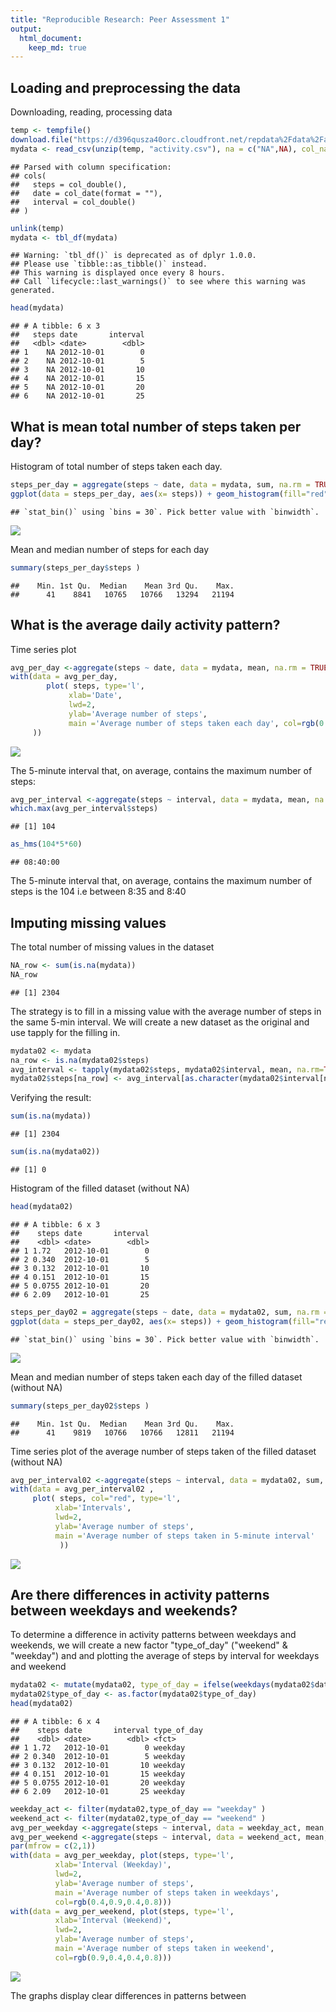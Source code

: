 ```yaml
---
title: "Reproducible Research: Peer Assessment 1"
output: 
  html_document:
    keep_md: true
---
```








## Loading and preprocessing the data

Downloading, reading, processing data


```r
temp <- tempfile()
download.file("https://d396qusza40orc.cloudfront.net/repdata%2Fdata%2Factivity.zip",temp)
mydata <- read_csv(unzip(temp, "activity.csv"), na = c("NA",NA), col_names = TRUE  )
```

```
## Parsed with column specification:
## cols(
##   steps = col_double(),
##   date = col_date(format = ""),
##   interval = col_double()
## )
```

```r
unlink(temp)
mydata <- tbl_df(mydata)
```

```
## Warning: `tbl_df()` is deprecated as of dplyr 1.0.0.
## Please use `tibble::as_tibble()` instead.
## This warning is displayed once every 8 hours.
## Call `lifecycle::last_warnings()` to see where this warning was generated.
```

```r
head(mydata)
```

```
## # A tibble: 6 x 3
##   steps date       interval
##   <dbl> <date>        <dbl>
## 1    NA 2012-10-01        0
## 2    NA 2012-10-01        5
## 3    NA 2012-10-01       10
## 4    NA 2012-10-01       15
## 5    NA 2012-10-01       20
## 6    NA 2012-10-01       25
```



## What is mean total number of steps taken per day?


Histogram of total number of steps taken each day.


```r
steps_per_day = aggregate(steps ~ date, data = mydata, sum, na.rm = TRUE)
ggplot(data = steps_per_day, aes(x= steps)) + geom_histogram(fill="red", colour = "white") + theme_bw()
```

```
## `stat_bin()` using `bins = 30`. Pick better value with `binwidth`.
```

![](PA1_template_files/figure-html/unnamed-chunk-3-1.png)<!-- -->


Mean and median number of steps for each day


```r
summary(steps_per_day$steps )
```

```
##    Min. 1st Qu.  Median    Mean 3rd Qu.    Max. 
##      41    8841   10765   10766   13294   21194
```



## What is the average daily activity pattern?

Time series plot


```r
avg_per_day <-aggregate(steps ~ date, data = mydata, mean, na.rm = TRUE)
with(data = avg_per_day, 
        plot( steps, type='l', 
             xlab='Date',
             lwd=2, 
             ylab='Average number of steps',
             main ='Average number of steps taken each day', col=rgb(0.2,0.4,0.6,0.8)
     ))
```

![](PA1_template_files/figure-html/unnamed-chunk-5-1.png)<!-- -->


The 5-minute interval that, on average, contains the maximum number of steps:


```r
avg_per_interval <-aggregate(steps ~ interval, data = mydata, mean, na.rm = TRUE)
which.max(avg_per_interval$steps)
```

```
## [1] 104
```

```r
as_hms(104*5*60)
```

```
## 08:40:00
```

The 5-minute interval that, on average, contains the maximum number of steps is the 104 i.e between 8:35 and 8:40

## Imputing missing values

The total number of missing values in the dataset


```r
NA_row <- sum(is.na(mydata))
NA_row
```

```
## [1] 2304
```
The strategy is to fill in a missing value with the average number of steps in the same 5-min interval.
We will create a new dataset as the original and use tapply for the filling in.


```r
mydata02 <- mydata
na_row <- is.na(mydata02$steps)
avg_interval <- tapply(mydata02$steps, mydata02$interval, mean, na.rm=TRUE, simplify=TRUE)
mydata02$steps[na_row] <- avg_interval[as.character(mydata02$interval[na_row])]
```


Verifying the result:

```r
sum(is.na(mydata))
```

```
## [1] 2304
```

```r
sum(is.na(mydata02))
```

```
## [1] 0
```

Histogram of the filled dataset (without NA)


```r
head(mydata02)
```

```
## # A tibble: 6 x 3
##    steps date       interval
##    <dbl> <date>        <dbl>
## 1 1.72   2012-10-01        0
## 2 0.340  2012-10-01        5
## 3 0.132  2012-10-01       10
## 4 0.151  2012-10-01       15
## 5 0.0755 2012-10-01       20
## 6 2.09   2012-10-01       25
```

```r
steps_per_day02 = aggregate(steps ~ date, data = mydata02, sum, na.rm = TRUE)
ggplot(data = steps_per_day02, aes(x= steps)) + geom_histogram(fill="red", colour = "white") + theme_bw()
```

```
## `stat_bin()` using `bins = 30`. Pick better value with `binwidth`.
```

![](PA1_template_files/figure-html/unnamed-chunk-10-1.png)<!-- -->


Mean and median number of steps taken each day of the filled dataset (without NA)


```r
summary(steps_per_day02$steps )
```

```
##    Min. 1st Qu.  Median    Mean 3rd Qu.    Max. 
##      41    9819   10766   10766   12811   21194
```

Time series plot of the average number of steps taken of the filled dataset (without NA)

```r
avg_per_interval02 <-aggregate(steps ~ interval, data = mydata02, sum, na.rm = TRUE)
with(data = avg_per_interval02 , 
     plot( steps, col="red", type='l', 
          xlab='Intervals',
          lwd=2, 
          ylab='Average number of steps',
          main ='Average number of steps taken in 5-minute interval'
           ))
```

![](PA1_template_files/figure-html/unnamed-chunk-12-1.png)<!-- -->

## Are there differences in activity patterns between weekdays and weekends?


To determine a difference in activity patterns between weekdays and weekends, we will create a new factor "type_of_day" ("weekend" & "weekday") and and plotting the average of steps by interval for weekdays and weekend

```r
mydata02 <- mutate(mydata02, type_of_day = ifelse(weekdays(mydata02$date) == "Saturday" | weekdays(mydata02$date) == "Sunday", "weekend", "weekday"))
mydata02$type_of_day <- as.factor(mydata02$type_of_day)
head(mydata02)
```

```
## # A tibble: 6 x 4
##    steps date       interval type_of_day
##    <dbl> <date>        <dbl> <fct>      
## 1 1.72   2012-10-01        0 weekday    
## 2 0.340  2012-10-01        5 weekday    
## 3 0.132  2012-10-01       10 weekday    
## 4 0.151  2012-10-01       15 weekday    
## 5 0.0755 2012-10-01       20 weekday    
## 6 2.09   2012-10-01       25 weekday
```

```r
weekday_act <- filter(mydata02,type_of_day == "weekday" )
weekend_act <- filter(mydata02,type_of_day == "weekend" )
avg_per_weekday <-aggregate(steps ~ interval, data = weekday_act, mean, na.rm = TRUE)
avg_per_weekend <-aggregate(steps ~ interval, data = weekend_act, mean, na.rm = TRUE)
par(mfrow = c(2,1))
with(data = avg_per_weekday, plot(steps, type='l', 
          xlab='Interval (Weekday)',
          lwd=2, 
          ylab='Average number of steps',
          main ='Average number of steps taken in weekdays',
          col=rgb(0.4,0.9,0.4,0.8)))
with(data = avg_per_weekend, plot(steps, type='l',
          xlab='Interval (Weekend)',
          lwd=2, 
          ylab='Average number of steps',
          main ='Average number of steps taken in weekend', 
          col=rgb(0.9,0.4,0.4,0.8)))
```

![](PA1_template_files/figure-html/unnamed-chunk-13-1.png)<!-- -->

The graphs display clear differences in patterns between
